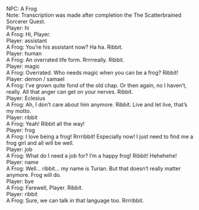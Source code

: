 NPC: A Frog  
Note: Transcription was made after completion the The Scatterbrained Sorcerer Quest.  
Player: hi  
A Frog: Hi, Player.  
Player: assistant  
A Frog: You’re his assistant now? Ha ha. Ribbit.  
Player: human  
A Frog: An overrated life form. Rrrrreally. Ribbit.  
Player: magic  
A Frog: Overrated. Who needs magic when you can be a frog? Ribbit!  
Player: demon / samael  
A Frog: I’ve grown quite fond of the old chap. Or then again, no I haven’t, really. All that anger can get on your nerves. Ribbit.  
Player: Eclesius  
A Frog: Ah, I don’t care about him anymore. Ribbit. Live and let live, that’s my motto.  
Player: ribbit  
A Frog: Yeah! Ribbit all the way!  
Player: frog  
A Frog: I love being a frog! Rrrribbit! Especially now! I just need to find me a frog girl and all will be well.  
Player: job  
A Frog: What do I need a job for? I’m a happy frog! Ribbit! Hehehehe!  
Player: name  
A Frog: Well… ribbit… my name is Turian. But that doesn’t really matter anymore. Frog will do.  
Player: bye  
A Frog: Farewell, Player. Ribbit.  
Player: ribbit  
A Frog: Sure, we can talk in that language too. Rrrribbit.  
